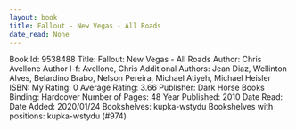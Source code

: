 ```yaml
---
layout: book
title: Fallout - New Vegas - All Roads
date_read: None
---
```


Book Id: 9538488
Title: Fallout: New Vegas - All Roads
Author: Chris Avellone
Author l-f: Avellone, Chris
Additional Authors: Jean Diaz, Wellinton Alves, Belardino Brabo, Nelson Pereira, Michael Atiyeh, Michael Heisler
ISBN: 
My Rating: 0
Average Rating: 3.66
Publisher: Dark Horse Books
Binding: Hardcover
Number of Pages: 48
Year Published: 2010
Date Read: 
Date Added: 2020/01/24
Bookshelves: kupka-wstydu
Bookshelves with positions: kupka-wstydu (#974)

